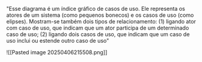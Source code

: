 "Esse diagrama é um índice gráfico de
casos de uso. Ele representa os atores de um sistema (como pequenos
bonecos) e os casos de uso (como elipses). Mostram-se também dois tipos de
relacionamento: (1) ligando ator com caso de uso, que indicam que um ator
participa de um determinado caso de uso; (2) ligando dois casos de uso, que
indicam que um caso de uso inclui ou estende outro caso de uso"

![[Pasted image 20250406215508.png]]